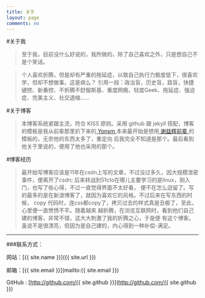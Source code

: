 ```yaml
---
title: 关于
layout: page
comments: no
---
```


#关于我


>至于我，目前没什么好说的，我所做的，除了自己喜欢之外，只是想自己不是个笑话。   
 
>个人喜欢折腾，但是却有严重的拖延症，以致自己执行力极度低下，很喜欢学，但却不想做事。这是病么？
引用一段：政治盲，历史盲，路盲，快捷键控、新番控、不折腾不舒服斯基、重度网瘾、轻度Geek、拖延症、强迫症、完美主义、社交退缩……


#关于博客

>本博客系统紧跟主流，符合 KISS 原则。采用 github 跟 jekyll 搭配，博客的模板是我从前辈那里扒下来的<a href="https://github.com/Yonsm/NET" target="_blank"> Yonsm </a>
本来最开始是想用<a href="http://yihui.name/cn/about/" target="_blank"> 谢益辉前辈 </a> 的模板的，无奈他的东西太多了，重定向
后我完全不知道是那个。最后看到他关于里说的，便用了他也采用的那个。


#博客经历

>最开始写博客应该是11年在csdn上写的文章，不过没过多久，因大规模泄密事件，便离开了csdn;
后来转战到51cto在哪儿主要学习的是linux，刚入门，也写了些心得，不过一直觉得界面不太好看，
便不在怎么逗留了。写的最多的是在新浪博客了，就因为喜欢它的风格。不过后来在写东西的时候，
copy 代码时，连css都copy了，拷贝过去的样式真是丑极了，至此，心里便一直愤愤不平。随着越來
越折腾，在浏览互联网时，看到他们自己建的博客，非常不错，这大大刺激了我的折腾之心，于是便
有这个博客。虽说不是很漂亮，但因为是自己建的，内心得到一种补偿-满足。

----

###联系方式：

网站：[{{ site.name }}]({{ site.url }})

邮箱：[{{ site.email }}](mailto:{{ site.email }})

GitHub : [http://github.com/{{  site.github  }}](http://github.com/{{  site.github  }})





